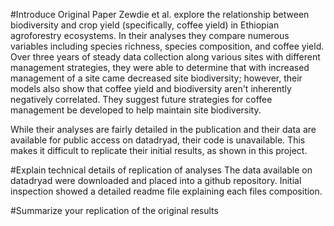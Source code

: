 #Introduce Original Paper
Zewdie et al. explore the relationship between biodiversity and crop yield (specifically, coffee yield) in Ethiopian agroforestry ecosystems. In their analyses they compare numerous variables including species richness, species composition, and coffee yield. Over three years of steady data collection along various sites with different management strategies, they were able to determine that with increased management of a site came decreased site biodiversity; however, their models also show that coffee yield and biodiversity aren't inherently negatively correlated. They suggest future strategies for coffee management be developed to help maintain site biodiversity.

While their analyses are fairly detailed in the publication and their data are available for public access on datadryad, their code is unavailable. This makes it difficult to replicate their initial results, as shown in this project. 

#Explain technical details of replication of analyses
The data available on datadryad were downloaded and placed into a github repository. Initial inspection showed a detailed readme file explaining each files composition. 

#Summarize your replication of the original results
